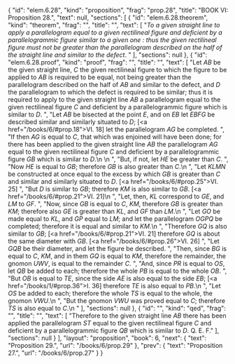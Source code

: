 {
  "id": "elem.6.28",
  "kind": "proposition",
  "frag": "prop.28",
  "title": "BOOK VI: Proposition 28.",
  "text": null,
  "sections": [
    {
      "id": "elem.6.28.theorem",
      "kind": "theorem",
      "frag": "",
      "title": "",
      "text": [
        "<var>To a given straight line to apply a parallelogram equal to a given rectilineal figure and deficient by a parallelogrammic figure similar to a given one : thus the given rectilineal figure must not be greater than the parallelogram described on the half of the straight line and similar to the defect</var>. "
      ],
      "sections": null
    },
    {
      "id": "elem.6.28.proof",
      "kind": "proof",
      "frag": "",
      "title": "",
      "text": [
        "Let <var>AB</var> be the given straight line, <var>C</var> the given rectilineal figure to which the figure to be applied to <var>AB</var> is required to be equal, not being greater than the parallelogram described on the half of <var>AB</var> and similar to the defect, and <var>D</var> the parallelogram to which the defect is required to be similar; thus it is required to apply to the given straight line <var>AB</var> a parallelogram equal to the given rectilineal figure <var>C</var> and deficient by a parallelogrammic figure which is similar to <var>D</var>. ",
        "Let <var>AB</var> be bisected at the point <var>E</var>, and on <var>EB</var> let <var>EBFG</var> be described similar and similarly situated to <var>D</var>; [<a href=\"/books/6/#prop.18\">VI. 18</a>] let the parallelogram <var>AG</var> be completed. ",
        "If then <var>AG</var> is equal to <var>C</var>, that which was enjoined will have been done; for there has been applied to the given straight line <var>AB</var> the parallelogram <var>AG</var> equal to the given rectilineal figure <var>C</var> and deficient by a parallelogrammic figure <var>GB</var> which is similar to <var>D</var>.\n       \n      ",
        "But, if not, let <var>HE</var> be greater than <var>C</var>. ",
        "Now <var>HE</var> is equal to <var>GB</var>; therefore <var>GB</var> is also greater than <var>C</var>.\n      ",
        "Let <var>KLMN</var> be constructed at once equal to the excess by which <var>GB</var> is greater than <var>C</var> and similar and similarly situated to <var>D</var>. [<a href=\"/books/6/#prop.25\">VI. 25</a>] ",
        "But <var>D</var> is similar to <var>GB</var>; therefore <var>KM</var> is also similar to <var>GB</var>. [<a href=\"/books/6/#prop.21\">VI. 21</a>]\n      ",
        "Let, then, <var>KL</var> correspond to <var>GE</var>, and <var>LM</var> to <var>GF</var>. ",
        "Now, since <var>GB</var> is equal to <var>C</var>, <var>KM</var>, therefore <var>GB</var> is greater than <var>KM</var>; therefore also <var>GE</var> is greater than <var>KL</var>, and <var>GF</var> than <var>LM</var>.\n      ",
        "Let <var>GO</var> be made equal to <var>KL</var>, and <var>GP</var> equal to <var>LM</var>; and let the parallelogram <var>OGPQ</var> be completed; therefore it is equal and similar to <var>KM</var>.\n      ",
        "Therefore <var>GQ</var> is also similar to <var>GB</var>; [<a href=\"/books/6/#prop.21\">VI. 21</a>] therefore <var>GQ</var> is about the same diameter with <var>GB</var>. [<a href=\"/books/6/#prop.26\">VI. 26</a>] ",
        "Let <var>GQB</var> be their diameter, and let the figure be described. ",
        "Then, since <var>BG</var> is equal to <var>C</var>, <var>KM</var>, and in them <var>GQ</var> is equal to <var>KM</var>, therefore the remainder, the gnomon <var>UWV</var>, is equal to the remainder <var>C</var>. ",
        "And, since <var>PR</var> is equal to <var>OS</var>, let <var>QB</var> be added to each; therefore the whole <var>PB</var> is equal to the whole <var>OB</var>. ",
        "But <var>OB</var> is equal to <var>TE</var>, since the side <var>AE</var> is also equal to the side <var>EB</var>; [<a href=\"/books/1/#prop.36\">I. 36</a>] therefore <var>TE</var> is also equal to <var>PB</var>.\n      ",
        "Let <var>OS</var> be added to each; therefore the whole <var>TS</var> is equal to the whole, the gnomon <var>VWU</var>.\n      ",
        "But the gnomon <var>VWU</var> was proved equal to <var>C</var>; therefore <var>TS</var> is also equal to <var>C</var>.\n      "
      ],
      "sections": null
    },
    {
      "id": "",
      "kind": "qed",
      "frag": "",
      "title": "",
      "text": [
        "Therefore to the given straight line <var>AB</var> there has been applied the parallelogram <var>ST</var> equal to the given rectilineal figure <var>C</var> and deficient by a parallelogrammic figure <var>QB</var> which is similar to <var>D</var>. Q. E. F."
      ],
      "sections": null
    }
  ],
  "layout": "proposition",
  "book": 6,
  "next": {
    "text": "Proposition 29.",
    "url": "/books/6/prop.29"
  },
  "prev": {
    "text": "Proposition 27.",
    "url": "/books/6/prop.27"
  }
}
